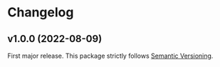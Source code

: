 
# Changelog

## v1.0.0 (2022-08-09)

First major release. This package strictly follows [Semantic Versioning](https://semver.org).
